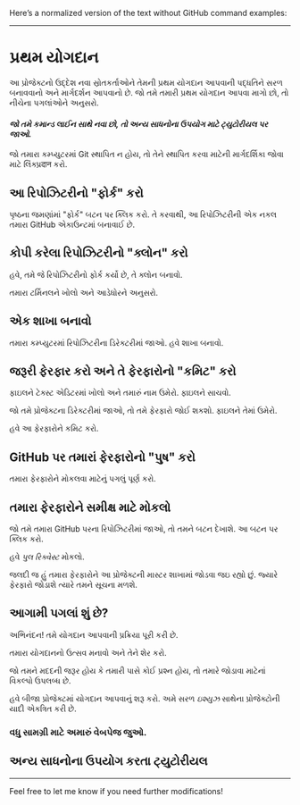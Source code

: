 Here’s a normalized version of the text without GitHub command examples:

---

# પ્રથમ યોગદાન

આ પ્રોજેક્ટનો ઉદ્દેશ નવા સ્રોતકર્તાઓને તેમની પ્રથમ યોગદાન આપવાની પદ્ધતિને સરળ બનાવવાનો અને માર્ગદર્શન આપવાનો છે. જો તમે તમારી પ્રથમ યોગદાન આપવા માગો છો, તો નીચેના પગલાંઓને અનુસરો.

#### *જો તમે કમાન્ડ લાઈન સાથે નવા છો, તો અન્ય સાધનોના ઉપયોગ માટે ટ્યુટોરીયલ પર જાઓ.*

જો તમારા કમ્પ્યુટરમાં Git સ્થાપિત ન હોય, તો તેને સ્થાપિત કરવા માટેની માર્ગદર્શિકા જોવા માટે લિંક્પ્રदान કરો.

## આ રિપોઝિટરીનો "ફોર્ક" કરો

પૃષ્ઠના જમણાંમાં "ફોર્ક" બટન પર ક્લિક કરો. તે કરવાથી, આ રિપોઝિટરીની એક નકલ તમારા GitHub એકાઉન્ટમાં બનાવાઈ છે.

## કોપી કરેલા રિપોઝિટરીનો "ક્લોન" કરો

હવે, તમે જે રિપોઝિટરીનો ફોર્ક કર્યો છે, તે ક્લોન બનાવો.

તમારા ટર્મિનલને ખોલો અને આડેધોરને અનુસરો.

## એક શાખા બનાવો

તમારા કમ્પ્યુટરમાં રિપોઝિટરીના ડિરેક્ટરીમાં જાઓ. હવે શાખા બનાવો.

## જરૂરી ફેરફાર કરો અને તે ફેરફારોનો "કમિટ" કરો

ફાઇલને ટેક્સ્ટ એડિટરમાં ખોલો અને તમારું નામ ઉમેરો. ફાઇલને સાચવો.

જો તમે પ્રોજેક્ટના ડિરેક્ટરીમાં જાઓ, તો તમે ફેરફારો જોઈ શકશો. ફાઇલને તેમાં ઉમેરો.

હવે આ ફેરફારોને કમિટ કરો.

## GitHub પર તમારાં ફેરફારોનો "પુષ" કરો

તમારા ફેરફારોને મોકલવા માટેનું પગલું પૂર્ણ કરો.

## તમારા ફેરફારોને સમીક્ષ માટે મોકલો

જો તમે તમારા GitHub પરના રિપોઝિટરીમાં જાઓ, તો તમને બટન દેખાશે. આ બટન પર ક્લિક કરો.

હવે *પુલ રિક્વેસ્ટ* મોકલો.

જલદી જ હું તમારા ફેરફારોને આ પ્રોજેક્ટની માસ્ટર શાખામાં જોડવા જઇ રહ્યો છું. જ્યારે ફેરફારો જોડાશે ત્યારે તમને સૂચના મળશે.

## આગામી પગલાં શું છે?

અભિનંદન! તમે યોગદાન આપવાની પ્રક્રિયા પૂરી કરી છે.

તમારા યોગદાનનો ઉત્સવ મનાવો અને તેને શેર કરો.

જો તમને મદદની જરૂર હોય કે તમારી પાસે કોઈ પ્રશ્ન હોય, તો તમારે જોડાવા માટેનાં વિકલ્પો ઉપલબ્ધ છે.

હવે બીજા પ્રોજેક્ટમાં યોગદાન આપવાનું શરૂ કરો. અમે સરળ *ઇશ્યુઝ* સાથેના પ્રોજેક્ટોની યાદી એકત્રિત કરી છે.

### વધુ સામગ્રી માટે અમારું વેબપેજ જુઓ.

## અન્ય સાધનોના ઉપયોગ કરતા ટ્યુટોરીયલ

---

Feel free to let me know if you need further modifications!

